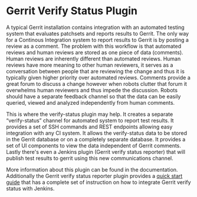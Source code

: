 # Gerrit Verify Status Plugin

A typical Gerrit installation contains integration with an automated
testing system that evaluates patchsets and reports results to Gerrit.
The only way for a Continous Integration system to report results to
Gerrit is by posting a review as a comment. The problem with this
workflow is that automated reviews and human reviews are stored as
one piece of data (comments). Human reviews are inherently different
than automated reviews. Human reviews have more meaning to other human
reviewers, it serves as a conversation between people that are reviewing
the change and thus it is typically given higher priority over automated
reviews. Comments provide a great forum to discuss a change however when
robots clutter that forum it overwhelms human reviewers and thus impede
the discussion. Robots should have a separate feedback channel so that
the data can be easily queried, viewed and analyzed independently from
human comments.

This is where the verify-status plugin may help. It creates a separate
“verify-status” channel for automated system to report test results.
It provides a set of SSH commands and REST endpoints allowing easy
integration with any CI system. It allows the verify-status data to be
stored in the Gerrit database or on a completely separate database.
It provides a set of UI components to view the data independent of
Gerrit comments. Lastly there's even a Jenkins plugin (Gerrit verify
status reporter) that will publish test results to gerrit using this
new communications channel.

More information about this plugin can be found in the documentation.
Additionally the Gerrit verify status reporter plugin provides a
[quick start guide] that has a complete set of instruction on
how to integrate Gerrit verify status with Jenkins.

[quick start guide]: https://github.com/jenkinsci/gerrit-verify-status-reporter-plugin/blob/master/README.md
